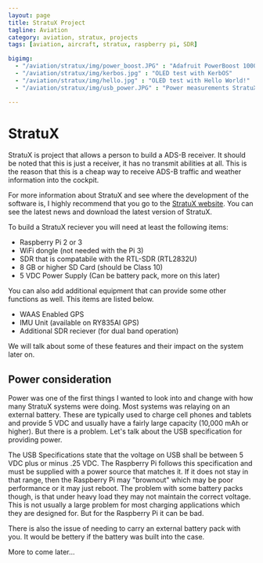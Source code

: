 ```yaml
---
layout: page
title: StratuX Project
tagline: Aviation
category: aviation, stratux, projects
tags: [aviation, aircraft, stratux, raspberry pi, SDR]

bigimg:
  - "/aviation/stratux/img/power_boost.JPG" : "Adafruit PowerBoost 1000"
  - "/aviation/stratux/img/kerbos.jpg" : "OLED test with KerbOS"
  - "/aviation/stratux/img/hello.jpg" : "OLED test with Hello World!"
  - "/aviation/stratux/img/usb_power.JPG" : "Power measurements StratuX"

---
```

StratuX
=============

StratuX is project that allows a person to build a ADS-B receiver.  It should be noted that this is just a receiver, it has no transmit abilities at all.  This is the reason that this is a cheap way to receive ADS-B traffic and weather information into the cockpit.  

For more information about StratuX and see where the development of the software is, I highly recommend that you go to the [StratuX website](http://stratux.me/).  You can see the latest news and download the latest version of StratuX.

To build a StratuX reciever you will need at least the following items:

* Raspberry Pi 2 or 3
* WiFi dongle (not needed with the Pi 3)
* SDR that is compatabile with the RTL-SDR (RTL2832U)
* 8 GB or higher SD Card (should be Class 10)
* 5 VDC Power Supply (Can be battery pack, more on this later)

You can also add additional equipment that can provide some other functions as well.  This items are listed below.

* WAAS Enabled GPS
* IMU Unit (available on RY835AI GPS)
* Additional SDR reciever (for dual band operation)

We will talk about some of these features and their impact on the system later on.

Power consideration
-----
Power was one of the first things I wanted to look into and change with how many StratuX systems were doing.  Most systems was relaying on an external battery.  These are typically used to charge cell phones and tablets and provide 5 VDC and usually have a fairly large capacity (10,000 mAh or higher).  But there is a problem.  Let's talk about the USB specification for providing power.

The USB Specifications state that the voltage on USB shall be between 5 VDC plus or minus .25 VDC.  The Raspberry Pi follows this specification and must be supplied with a power source that matches it.  If it does not stay in that range, then the Raspberry Pi may "brownout" which may be poor performance or it may just reboot.  The problem with some battery packs though, is that under heavy load they may not maintain the correct voltage.  This is not usually a large problem for most charging applications which they are designed for.  But for the Raspberry Pi it can be bad.

There is also the issue of needing to carry an external battery pack with you.  It would be bettery if the battery was built into the case.

More to come later...